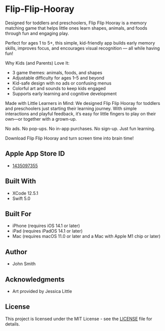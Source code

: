 # Flip-Flip-Hooray

Designed for toddlers and preschoolers, Flip Flip Hooray is a memory matching game that helps little ones learn shapes, animals, and foods through fun and engaging play.

Perfect for ages 1 to 5+, this simple, kid-friendly app builds early memory skills, improves focus, and encourages visual recognition — all while having fun!

Why Kids (and Parents) Love It:
* 3 game themes: animals, foods, and shapes
* Adjustable difficulty for ages 1–5 and beyond
* Kid-safe design with no ads or confusing menus
* Colorful art and sounds to keep kids engaged
* Supports early learning and cognitive development

Made with Little Learners in Mind:
We designed Flip Flip Hooray for toddlers and preschoolers just starting their learning journey. With simple interactions and playful feedback, it’s easy for little fingers to play on their own—or together with a grown-up.

No ads. No pop-ups. No in-app purchases. No sign-up. Just fun learning.

Download Flip Flip Hooray and turn screen time into brain time!

## Apple App Store ID

* [1435097355](https://apps.apple.com/us/app/toddle-time/id1435097355)

## Built With

* XCode 12.5.1
* Swift 5.0

## Built For

* iPhone (requires iOS 14.1 or later)
* iPad (requires iPadOS 14.1 or later)
* Mac (requires macOS 11.0 or later and a Mac with Apple M1 chip or later)

## Author

* John Smith

## Acknowledgments

* Art provided by Jessica Little

## License

This project is licensed under the MIT License - see the [LICENSE](LICENSE) file for details.
